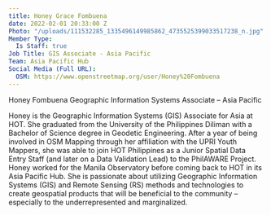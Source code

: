 ```yaml
---
title: Honey Grace Fombuena
date: 2022-02-01 20:33:00 Z
Photo: "/uploads/111532285_1335496149985862_4735525399033517238_n.jpg"
Member Type:
  Is Staff: true
Job Title: GIS Associate - Asia Pacific
Team: Asia Pacific Hub
Social Media (Full URL):
  OSM: https://www.openstreetmap.org/user/Honey%20Fombuena
---
```


Honey Fombuena
Geographic Information Systems Associate – Asia Pacific

Honey is the Geographic Information Systems (GIS) Associate for Asia at HOT. She graduated from the University of the Philippines Diliman with a Bachelor of Science degree in Geodetic Engineering. After a year of being involved in OSM Mapping through her affiliation with the UPRI Youth Mappers, she was able to join HOT Philippines as a Junior Spatial Data Entry Staff (and later on a Data Validation Lead) to the PhilAWARE Project. Honey worked for the Manila Observatory before coming back to HOT in its Asia Pacific Hub. She is passionate about utilizing Geographic Information Systems (GIS) and Remote Sensing (RS) methods and technologies to create geospatial products that will be beneficial to the community – especially to the underrepresented and marginalized. 


